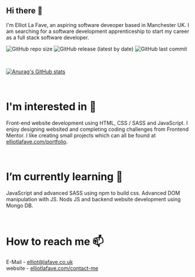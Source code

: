 ## Hi there 👋

I'm Elliot La Fave, an aspiring software deveoper based in Manchester UK. I am searching for a software development apprenticeship to start my career as a full stack software developer.

![GitHub repo size](https://img.shields.io/github/repo-size/elliotlafave123/elliotlafave123.github.io)
![GitHub release (latest by date)](https://img.shields.io/github/v/release/elliotlafave123/elliotlafave123.github.io)
![GitHub last commit](https://img.shields.io/github/last-commit/elliotlafave123/elliotlafave123.github.io)

<br />

[![Anurag's GitHub stats](https://github-readme-stats.vercel.app/api?username=elliotlafave123&count_private=true&hide=prs,contribs&show_icons=true&theme=aura&hide_border=true)](https://github.com/anuraghazra/github-readme-stats)

<br />

# I'm interested in 👀
Front-end website development using HTML, CSS / SASS and JavaScript.
I enjoy designing websited and completing coding challenges from Frontend Mentor.
I like creating small projects which can all be found at [elliotlafave.com/portfolio].

<br />

# I’m currently learning 🌱
JavaScript and advanced SASS using npm to build css.
Advanced DOM manipulation with JS.
Nods JS and backend website development using Mongo DB.

<br />

# How to reach me 📫
E-Mail - elliot@lafave.co.uk
<br />
website - [elliotlafave.com/contact-me]

[elliotlafave.com/contact-me]: https://www.elliotlafave.com/contact-me
[elliotlafave.com/portfolio]: https://www.elliotlafave.com/portfolio
